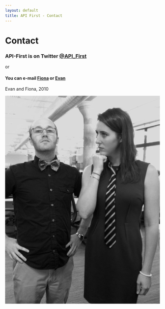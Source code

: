 ```yaml
---
layout: default
title: API First - Contact
---
```


# Contact

### API-First is on Twitter [@API_First](http://twitter.com/api_first)

or

#### You can e-mail [Fiona](mailto:fiona@api-first.com) or [Evan](mailto:evan@api-first.com)

<div class="polaroid">
  <p>Evan and Fiona, 2010</p>
  <img src="/images/ties.jpg" />
</div>